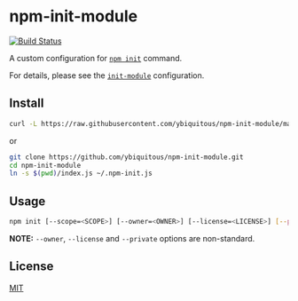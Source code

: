 # npm-init-module

[![Build Status](https://travis-ci.com/ybiquitous/npm-init-module.svg?branch=master)](https://travis-ci.com/ybiquitous/npm-init-module)

A custom configuration for [`npm init`](https://docs.npmjs.com/cli/init) command.

For details, please see the [`init-module`](https://docs.npmjs.com/misc/config#init-module) configuration.

## Install

```sh
curl -L https://raw.githubusercontent.com/ybiquitous/npm-init-module/master/index.js > ~/.npm-init.js
```

or

```sh
git clone https://github.com/ybiquitous/npm-init-module.git
cd npm-init-module
ln -s $(pwd)/index.js ~/.npm-init.js
```

## Usage

```sh
npm init [--scope=<SCOPE>] [--owner=<OWNER>] [--license=<LICENSE>] [--private=true]
```

**NOTE:** `--owner`, `--license` and `--private` options are non-standard.

## License

[MIT](LICENSE)
